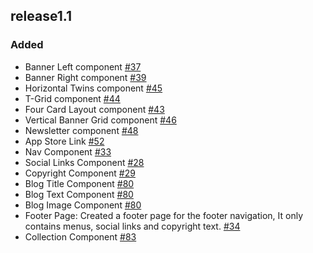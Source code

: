 ## release1.1

### Added
- Banner Left component [#37](https://github.com/hotwax/themeclean-flex/pull/37)
- Banner Right component [#39](https://github.com/hotwax/themeclean-flex/pull/39)
- Horizontal Twins component [#45](https://github.com/hotwax/themeclean-flex/pull/45)
- T-Grid component [#44](https://github.com/hotwax/themeclean-flex/pull/44)
- Four Card Layout component [#43](https://github.com/hotwax/themeclean-flex/pull/43)
- Vertical Banner Grid component [#46](https://github.com/hotwax/themeclean-flex/pull/46)
- Newsletter component [#48](https://github.com/hotwax/themeclean-flex/pull/48)
- App Store Link [#52](https://github.com/hotwax/themeclean-flex/pull/52)
- Nav Component [#33](https://github.com/hotwax/themeclean-flex/pull/33)
- Social Links Component [#28](https://github.com/hotwax/themeclean-flex/pull/28)
- Copyright Component [#29](https://github.com/hotwax/themeclean-flex/pull/29)
- Blog Title Component [#80](https://github.com/hotwax/themeclean-flex/pull/80)
- Blog Text Component [#80](https://github.com/hotwax/themeclean-flex/pull/80)
- Blog Image Component [#80](https://github.com/hotwax/themeclean-flex/pull/80)
- Footer Page: Created a footer page for the footer navigation, It only contains menus, social links and copyright text. [#34](https://github.com/hotwax/themeclean-flex/pull/34)
- Collection Component [#83](https://github.com/hotwax/themeclean-flex/pull/83)